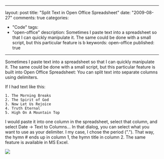 
---
layout: post
title: "Split Text in Open Office Spreadsheet"
date: "2009-08-27"
comments: true
categories:
  - "Code"
tags:
  - "open-office"
description: Sometimes I paste text into a spreadsheet so that I can quickly manipulate it.  The same could be done with a small script, but this particular feature is b
keywords: open-office
published: true
---

Sometimes I paste text into a spreadsheet so that I can quickly manipulate it.  The same could be done with a small script, but this particular feature is built into Open Office Spreadsheet: You can split text into separate columns using delimiters.
<!--more-->

If I had text like this:

    1. The Morning Breaks
    2. The Spirit of God
    3. Now Let Us Rejoice
    4. Truth Eternal
    5. High On A Mountain Top

I would paste it into one column in the spreadsheet, select that column, and select Date -> Text to Columns...  In that dialog, you can select what you want to use as your delimiter.  I my case, I chose the period (".").  That way, the hymn # ends up in column 1, the hymn title in column 2.  The same feature is available in MS Excel.

<a href="http://picasaweb.google.com/lh/photo/FUo5j2r8EbPsCGwvHQQgGA?feat=embedwebsite"><img src="http://lh3.ggpht.com/_5XZCKcD6--c/Spbuc8alHvI/AAAAAAAAISg/SrQ9iopLEx4/s400/texttocolumn.png" /></a>

  
